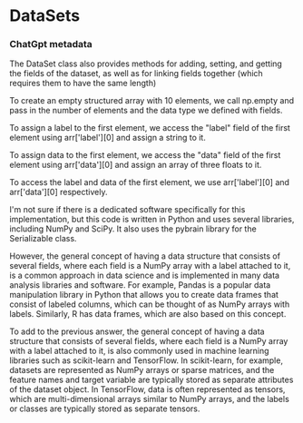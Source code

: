 # DataSets

### ChatGpt metadata

The DataSet class also provides methods for adding, setting, and getting the fields of the dataset, as well as for linking fields together (which requires them to have the same length)

To create an empty structured array with 10 elements, we call np.empty and pass in the number of elements and the data type we defined with fields.

To assign a label to the first element, we access the "label" field of the first element using arr['label'][0] and assign a string to it.

To assign data to the first element, we access the "data" field of the first element using arr['data'][0] and assign an array of three floats to it.

To access the label and data of the first element, we use arr['label'][0] and arr['data'][0] respectively.

I'm not sure if there is a dedicated software specifically for this implementation, but this code is written in Python and uses several libraries, including NumPy and SciPy. It also uses the pybrain library for the Serializable class.

However, the general concept of having a data structure that consists of several fields, where each field is a NumPy array with a label attached to it, is a common approach in data science and is implemented in many data analysis libraries and software. For example, Pandas is a popular data manipulation library in Python that allows you to create data frames that consist of labeled columns, which can be thought of as NumPy arrays with labels. Similarly, R has data frames, which are also based on this concept.

To add to the previous answer, the general concept of having a data structure that consists of several fields, where each field is a NumPy array with a label attached to it, is also commonly used in machine learning libraries such as scikit-learn and TensorFlow. In scikit-learn, for example, datasets are represented as NumPy arrays or sparse matrices, and the feature names and target variable are typically stored as separate attributes of the dataset object. In TensorFlow, data is often represented as tensors, which are multi-dimensional arrays similar to NumPy arrays, and the labels or classes are typically stored as separate tensors.

